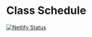# Class Schedule

[![Netlify Status](https://api.netlify.com/api/v1/badges/35855209-f17f-47d9-b4ce-80b1a48496d5/deploy-status)](https://app.netlify.com/sites/cs-schedule/deploys)

